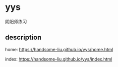 # yys

阴阳师练习

## description

home: <https://handsome-liu.github.io/yys/home.html>

index: <https://handsome-liu.github.io/yys/index.html>
